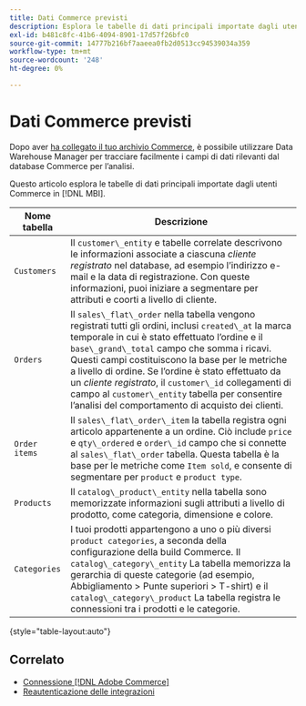 ```yaml
---
title: Dati Commerce previsti
description: Esplora le tabelle di dati principali importate dagli utenti Commerce in MBI
exl-id: b481c8fc-41b6-4094-8901-17d57f26bfc0
source-git-commit: 14777b216bf7aaeea0fb2d0513cc94539034a359
workflow-type: tm+mt
source-wordcount: '248'
ht-degree: 0%

---
```


# Dati Commerce previsti

Dopo aver [ha collegato il tuo archivio Commerce](../../../data-analyst/importing-data/integrations/magento.md), è possibile utilizzare Data Warehouse Manager per tracciare facilmente i campi di dati rilevanti dal database Commerce per l’analisi.

Questo articolo esplora le tabelle di dati principali importate dagli utenti Commerce in [!DNL MBI].

| **Nome tabella** | **Descrizione** |
|-----|-----|
| `Customers` | Il `customer\_entity` e tabelle correlate descrivono le informazioni associate a ciascuna *cliente registrato* nel database, ad esempio l’indirizzo e-mail e la data di registrazione. Con queste informazioni, puoi iniziare a segmentare per attributi e coorti a livello di cliente. |
| `Orders` | Il `sales\_flat\_order` nella tabella vengono registrati tutti gli ordini, inclusi `created\_at` la marca temporale in cui è stato effettuato l’ordine e il `base\_grand\_total` campo che somma i ricavi. Questi campi costituiscono la base per le metriche a livello di ordine. Se l’ordine è stato effettuato da un *cliente registrato*, il `customer\_id` collegamenti di campo al  `customer\_entity` tabella per consentire l’analisi del comportamento di acquisto dei clienti. |
| `Order items` | Il `sales\_flat\_order\_item` la tabella registra ogni articolo appartenente a un ordine. Ciò include `price` e `qty\_ordered` e `order\_id` campo che si connette al `sales\_flat\_order` tabella. Questa tabella è la base per le metriche come `Item sold`, e consente di segmentare per `product` e `product type`. |
| `Products` | Il `catalog\_product\_entity` nella tabella sono memorizzate informazioni sugli attributi a livello di prodotto, come categoria, dimensione e colore. |
| `Categories` | I tuoi prodotti appartengono a uno o più diversi `product categories`, a seconda della configurazione della build Commerce. Il `catalog\_category\_entity` La tabella memorizza la gerarchia di queste categorie (ad esempio, Abbigliamento > Punte superiori > T-shirt) e il `catalog\_category\_product` La tabella registra le connessioni tra i prodotti e le categorie. |

{style="table-layout:auto"}

## Correlato

* [Connessione [!DNL Adobe Commerce]](../integrations/magento.md)
* [Reautenticazione delle integrazioni](https://experienceleague.adobe.com/docs/commerce-knowledge-base/kb/how-to/mbi-reauthenticating-integrations.html?lang=en)
